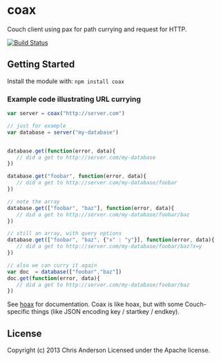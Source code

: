 # coax

Couch client using pax for path currying and request for HTTP.

[![Build Status](https://travis-ci.org/jchris/coax.png?branch=master)](https://travis-ci.org/jchris/coax)

## Getting Started
Install the module with: `npm install coax`

### Example code illustrating URL currying

```javascript
var server = coax("http://server.com")

// just for example
var database = server("my-database")


database.get(function(error, data){
   // did a get to http://server.com/my-database
})

database.get("foobar", function(error, data){
   // did a get to http://server.com/my-database/foobar
})

// note the array
database.get(["foobar", "baz"], function(error, data){
   // did a get to http://server.com/my-database/foobar/baz
})

// still an array, with query options
database.get(["foobar", "baz", {"x" : "y"}], function(error, data){
   // did a get to http://server.com/my-database/foobar/baz?x=y
})

// also we can curry it again
var doc  = database(["foobar","baz"])
doc.get(function(error, data){
   // did a get to http://server.com/my-database/foobar/baz
})

```


See [hoax](https://github.com/jchris/hoax) for documentation. Coax is like hoax, but with some Couch-specific things (like JSON encoding key / startkey / endkey).

## License
Copyright (c) 2013 Chris Anderson
Licensed under the Apache license.
